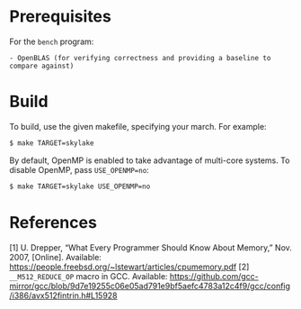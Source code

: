# Prerequisites

For the `bench` program:

    - OpenBLAS (for verifying correctness and providing a baseline to compare against)

# Build

To build, use the given makefile, specifying your march. For example:

```bash
$ make TARGET=skylake
```

By default, OpenMP is enabled to take advantage of multi-core systems. To
disable OpenMP, pass `USE_OPENMP=no`:

```bash
$ make TARGET=skylake USE_OPENMP=no
```

# References

[1] U. Drepper, “What Every Programmer Should Know About Memory,” Nov. 2007, [Online]. Available: https://people.freebsd.org/~lstewart/articles/cpumemory.pdf
[2] `__M512_REDUCE_OP` macro in GCC. Available: https://github.com/gcc-mirror/gcc/blob/9d7e19255c06e05ad791e9bf5aefc4783a12c4f9/gcc/config/i386/avx512fintrin.h#L15928
